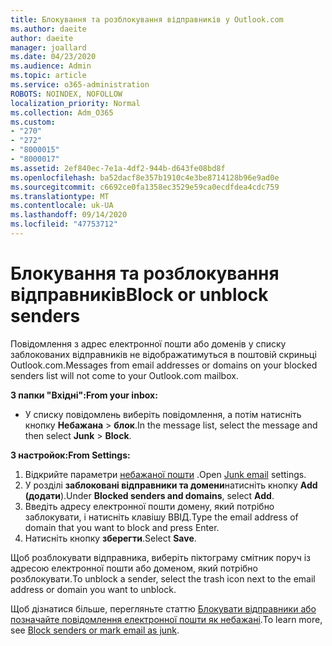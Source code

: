 ```yaml
---
title: Блокування та розблокування відправників у Outlook.com
ms.author: daeite
author: daeite
manager: joallard
ms.date: 04/23/2020
ms.audience: Admin
ms.topic: article
ms.service: o365-administration
ROBOTS: NOINDEX, NOFOLLOW
localization_priority: Normal
ms.collection: Adm_O365
ms.custom:
- "270"
- "272"
- "8000015"
- "8000017"
ms.assetid: 2ef840ec-7e1a-4df2-944b-d643fe08bd8f
ms.openlocfilehash: ba52dacf8e357b1910c4e3be8714128b96e9ad0e
ms.sourcegitcommit: c6692ce0fa1358ec3529e59ca0ecdfdea4cdc759
ms.translationtype: MT
ms.contentlocale: uk-UA
ms.lasthandoff: 09/14/2020
ms.locfileid: "47753712"
---
```

# <a name="block-or-unblock-senders"></a><span data-ttu-id="ca3e2-102">Блокування та розблокування відправників</span><span class="sxs-lookup"><span data-stu-id="ca3e2-102">Block or unblock senders</span></span>

<span data-ttu-id="ca3e2-103">Повідомлення з адрес електронної пошти або доменів у списку заблокованих відправників не відображатимуться в поштовій скриньці Outlook.com.</span><span class="sxs-lookup"><span data-stu-id="ca3e2-103">Messages from email addresses or domains on your blocked senders list will not come to your Outlook.com mailbox.</span></span>

<span data-ttu-id="ca3e2-104">**З папки "Вхідні":**</span><span class="sxs-lookup"><span data-stu-id="ca3e2-104">**From your inbox:**</span></span>

- <span data-ttu-id="ca3e2-105">У списку повідомлень виберіть повідомлення, а потім натисніть кнопку **Небажана**  >  **блок**.</span><span class="sxs-lookup"><span data-stu-id="ca3e2-105">In the message list, select the message and then select **Junk** > **Block**.</span></span>

<span data-ttu-id="ca3e2-106">**З настройок:**</span><span class="sxs-lookup"><span data-stu-id="ca3e2-106">**From Settings:**</span></span>

1. <span data-ttu-id="ca3e2-107">Відкрийте параметри [небажаної пошти](https://outlook.live.com/mail/options/mail/junkEmail) .</span><span class="sxs-lookup"><span data-stu-id="ca3e2-107">Open [Junk email](https://outlook.live.com/mail/options/mail/junkEmail) settings.</span></span>
2. <span data-ttu-id="ca3e2-108">У розділі **заблоковані відправники та домени**натисніть кнопку **Add (додати**).</span><span class="sxs-lookup"><span data-stu-id="ca3e2-108">Under **Blocked senders and domains**, select **Add**.</span></span>
3. <span data-ttu-id="ca3e2-109">Введіть адресу електронної пошти домену, який потрібно заблокувати, і натисніть клавішу ВВІД.</span><span class="sxs-lookup"><span data-stu-id="ca3e2-109">Type the email address of domain that you want to block and press Enter.</span></span>
4. <span data-ttu-id="ca3e2-110">Натисніть кнопку **зберегти**.</span><span class="sxs-lookup"><span data-stu-id="ca3e2-110">Select **Save**.</span></span>

<span data-ttu-id="ca3e2-111">Щоб розблокувати відправника, виберіть піктограму смітник поруч із адресою електронної пошти або доменом, який потрібно розблокувати.</span><span class="sxs-lookup"><span data-stu-id="ca3e2-111">To unblock a sender, select the trash icon next to the email address or domain you want to unblock.</span></span>

<span data-ttu-id="ca3e2-112">Щоб дізнатися більше, перегляньте статтю [Блокувати відправники або позначайте повідомлення електронної пошти як небажані](https://support.office.com/article/a3ece97b-82f8-4a5e-9ac3-e92fa6427ae4?wt.mc_id=Office_Outlook_com_Alchemy).</span><span class="sxs-lookup"><span data-stu-id="ca3e2-112">To learn more, see [Block senders or mark email as junk](https://support.office.com/article/a3ece97b-82f8-4a5e-9ac3-e92fa6427ae4?wt.mc_id=Office_Outlook_com_Alchemy).</span></span>